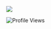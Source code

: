 
<img src="https://github-readme-stats-git-masterrstaa-rickstaa.vercel.app/api?username=trafficinc&show_icons=true&theme=buefy&count_private=true&include_all_commits=true&layout=compact">

![Profile Views](https://komarev.com/ghpvc/?username=trafficinc&style=flat-square&label=PROFILE+VIEWS&color=blueviolet)

<!--
**trafficinc/trafficinc** is a ✨ _special_ ✨ repository because its `README.md` (this file) appears on your GitHub profile.

Here are some ideas to get you started:

- 🔭 I’m currently working on ...
- 🌱 I’m currently learning ...
- 👯 I’m looking to collaborate on ...
- 🤔 I’m looking for help with ...
- 💬 Ask me about ...
- 📫 How to reach me: ...
- 😄 Pronouns: ...
- ⚡ Fun fact: ...
-->
